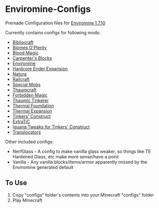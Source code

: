 Enviromine-Configs
==================

Premade Configuration files for [Enviromine 1.7.10](http://www.minecraftforum.net/forums/mapping-and-modding/minecraft-mods/1293048-)


Currently contains configs for following mods:
*  [Bibliocraft](http://www.bibliocraftmod.com/)
*  [Biomes O'Plenty](http://www.minecraftforum.net/topic/1495041)
*  [Blood Magic](http://www.minecraftforum.net/topic/1899223)
*  [Carpenter's Blocks](http://www.carpentersblocks.com/)
*  [Enviromine](http://www.minecraftforum.net/forums/mapping-and-modding/minecraft-mods/1293048)
*  [Hardcore Ender Expansion](http://www.minecraftforum.net/forums/mapping-and-modding/minecraft-mods/1281889)
*  [Natura](http://www.minecraftforum.net/forums/mapping-and-modding/minecraft-mods/1294968)
*  [Railcraft](http://www.minecraftforum.net/forums/mapping-and-modding/minecraft-mods/1277652)
*  [Special Mobs](http://www.minecraftforum.net/forums/mapping-and-modding/minecraft-mods/1288315)
*  [Thaumcraft](http://www.minecraftforum.net/topic/2011841)
  *  [Forbidden Magic](http://www.minecraftforum.net/topic/2305054)
  *  [Thaumic Tinkerer](http://www.minecraftforum.net/forums/mapping-and-modding/minecraft-mods/1289299)
*  [Thermal Foundation](http://teamcofh.com/)
*  [Thermal Expansion](http://teamcofh.com/)
*  [Tinkers' Construct](http://www.minecraftforum.net/forums/mapping-and-modding/minecraft-mods/2218638)
  *  [ExtraTiC](http://www.minecraftforum.net/forums/mapping-and-modding/minecraft-mods/wip-mods/1445212)
  *  [Iguana Tweaks for Tinkers' Construct](http://www.minecraftforum.net/forums/mapping-and-modding/minecraft-mods/2176855)
*  [Translocators](http://www.minecraftforum.net/forums/mapping-and-modding/minecraft-mods/1279956)

Other included configs:
*  NerfGlass - A config to make vanilla glass weaker, so things like TE Hardened Glass, etc make more sense/have a point
*  Vanilla - Any vanilla blocks/items/armor apparently missed by the Enviromine generated default

## To Use

1.  Copy "configs" folder's contents into your Minecraft "configs" folder
2.  Play Minecraft

